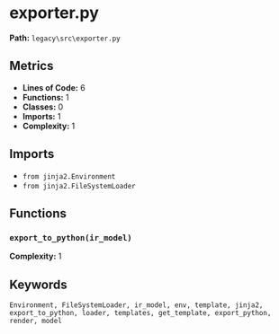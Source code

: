 # exporter.py

**Path:** `legacy\src\exporter.py`

## Metrics

- **Lines of Code:** 6
- **Functions:** 1
- **Classes:** 0
- **Imports:** 1
- **Complexity:** 1

## Imports

- `from jinja2.Environment`
- `from jinja2.FileSystemLoader`

## Functions

### `export_to_python(ir_model)`

**Complexity:** 1

## Keywords

`Environment, FileSystemLoader, ir_model, env, template, jinja2, export_to_python, loader, templates, get_template, export_python, render, model`

